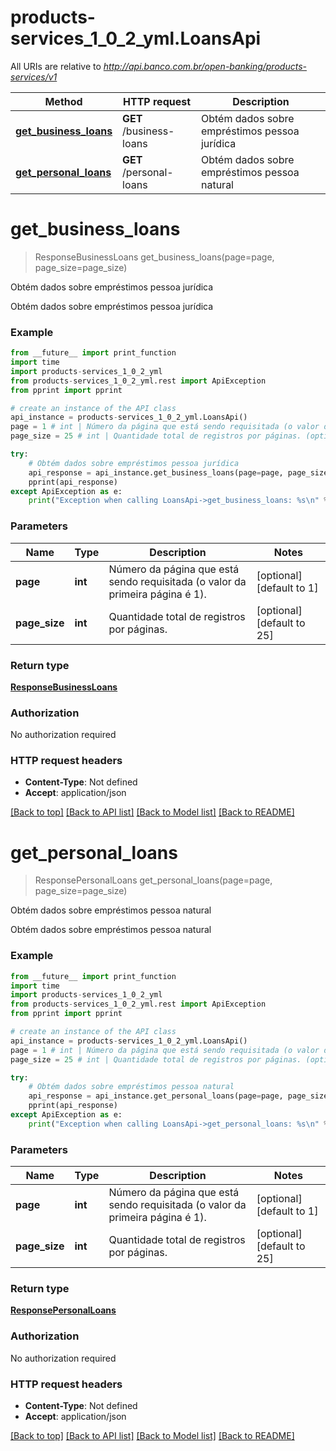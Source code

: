 # products-services_1_0_2_yml.LoansApi

All URIs are relative to *http://api.banco.com.br/open-banking/products-services/v1*

Method | HTTP request | Description
------------- | ------------- | -------------
[**get_business_loans**](LoansApi.md#get_business_loans) | **GET** /business-loans | Obtém dados sobre empréstimos pessoa jurídica
[**get_personal_loans**](LoansApi.md#get_personal_loans) | **GET** /personal-loans | Obtém dados sobre empréstimos pessoa natural

# **get_business_loans**
> ResponseBusinessLoans get_business_loans(page=page, page_size=page_size)

Obtém dados sobre empréstimos pessoa jurídica

Obtém dados sobre empréstimos pessoa jurídica

### Example
```python
from __future__ import print_function
import time
import products-services_1_0_2_yml
from products-services_1_0_2_yml.rest import ApiException
from pprint import pprint

# create an instance of the API class
api_instance = products-services_1_0_2_yml.LoansApi()
page = 1 # int | Número da página que está sendo requisitada (o valor da primeira página é 1). (optional) (default to 1)
page_size = 25 # int | Quantidade total de registros por páginas. (optional) (default to 25)

try:
    # Obtém dados sobre empréstimos pessoa jurídica
    api_response = api_instance.get_business_loans(page=page, page_size=page_size)
    pprint(api_response)
except ApiException as e:
    print("Exception when calling LoansApi->get_business_loans: %s\n" % e)
```

### Parameters

Name | Type | Description  | Notes
------------- | ------------- | ------------- | -------------
 **page** | **int**| Número da página que está sendo requisitada (o valor da primeira página é 1). | [optional] [default to 1]
 **page_size** | **int**| Quantidade total de registros por páginas. | [optional] [default to 25]

### Return type

[**ResponseBusinessLoans**](ResponseBusinessLoans.md)

### Authorization

No authorization required

### HTTP request headers

 - **Content-Type**: Not defined
 - **Accept**: application/json

[[Back to top]](#) [[Back to API list]](../README.md#documentation-for-api-endpoints) [[Back to Model list]](../README.md#documentation-for-models) [[Back to README]](../README.md)

# **get_personal_loans**
> ResponsePersonalLoans get_personal_loans(page=page, page_size=page_size)

Obtém dados sobre empréstimos pessoa natural

Obtém dados sobre empréstimos pessoa natural

### Example
```python
from __future__ import print_function
import time
import products-services_1_0_2_yml
from products-services_1_0_2_yml.rest import ApiException
from pprint import pprint

# create an instance of the API class
api_instance = products-services_1_0_2_yml.LoansApi()
page = 1 # int | Número da página que está sendo requisitada (o valor da primeira página é 1). (optional) (default to 1)
page_size = 25 # int | Quantidade total de registros por páginas. (optional) (default to 25)

try:
    # Obtém dados sobre empréstimos pessoa natural
    api_response = api_instance.get_personal_loans(page=page, page_size=page_size)
    pprint(api_response)
except ApiException as e:
    print("Exception when calling LoansApi->get_personal_loans: %s\n" % e)
```

### Parameters

Name | Type | Description  | Notes
------------- | ------------- | ------------- | -------------
 **page** | **int**| Número da página que está sendo requisitada (o valor da primeira página é 1). | [optional] [default to 1]
 **page_size** | **int**| Quantidade total de registros por páginas. | [optional] [default to 25]

### Return type

[**ResponsePersonalLoans**](ResponsePersonalLoans.md)

### Authorization

No authorization required

### HTTP request headers

 - **Content-Type**: Not defined
 - **Accept**: application/json

[[Back to top]](#) [[Back to API list]](../README.md#documentation-for-api-endpoints) [[Back to Model list]](../README.md#documentation-for-models) [[Back to README]](../README.md)

